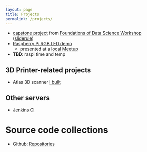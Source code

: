 ```yaml
---
layout: page
title: Projects
permalink: /projects/
---
```


 - [capstone project](https://github.com/dpcrook/SR_Foundations_DS_Fall_2015/tree/master/capstone) from [Foundations of Data Science Workshop](https://github.com/dpcrook/SR_Foundations_DS_Fall_2015) ([sliderule](https://www.mysliderule.com/workshops/data-science/))
 - [Raspberry Pi RGB LED demo](https://github.com/dpcrook/rpi-hw-js-demo)
   - presented at a [local Meetup](http://www.meetup.com/NoCo-JavaScript-Meetup/events/224542835/)
 - **TBD**: raspi time and temp

## 3D Printer-related projects

- Atlas 3D scanner [I built](/Atlas3D-scanner-ftw/)

## Other servers

 - [Jenkins CI](http://jenkins.crookster.org)

# Source code collections

 - Github: [Repositories](https://github.com/dpcrook?tab=repositories)
